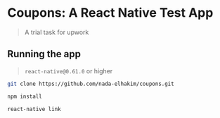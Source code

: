 # Coupons: A React Native Test App

> A trial task for upwork

## Running the app

> `react-native@0.61.0` or higher

```sh
git clone https://github.com/nada-elhakim/coupons.git

npm install

react-native link 
```
